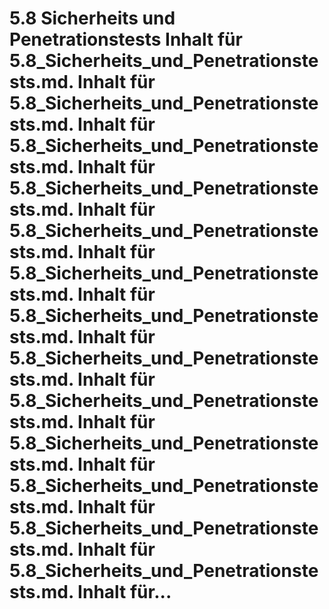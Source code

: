 # 5.8 Sicherheits und Penetrationstests Inhalt für 5.8_Sicherheits_und_Penetrationstests.md. Inhalt für 5.8_Sicherheits_und_Penetrationstests.md. Inhalt für 5.8_Sicherheits_und_Penetrationstests.md. Inhalt für 5.8_Sicherheits_und_Penetrationstests.md. Inhalt für 5.8_Sicherheits_und_Penetrationstests.md. Inhalt für 5.8_Sicherheits_und_Penetrationstests.md. Inhalt für 5.8_Sicherheits_und_Penetrationstests.md. Inhalt für 5.8_Sicherheits_und_Penetrationstests.md. Inhalt für 5.8_Sicherheits_und_Penetrationstests.md. Inhalt für 5.8_Sicherheits_und_Penetrationstests.md. Inhalt für 5.8_Sicherheits_und_Penetrationstests.md. Inhalt für 5.8_Sicherheits_und_Penetrationstests.md. Inhalt für 5.8_Sicherheits_und_Penetrationstests.md. Inhalt für...